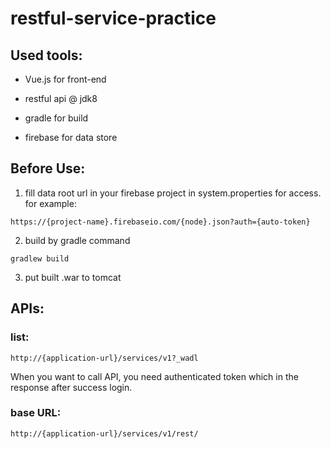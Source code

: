 # restful-service-practice

## Used tools:

* Vue.js for front-end 

* restful api @ jdk8

* gradle for build

* firebase for data store

## Before Use:

1. fill data root url in your firebase project in system.properties for access.
	for example: 
```
https://{project-name}.firebaseio.com/{node}.json?auth={auto-token}
```

2. build by gradle command
```
gradlew build
```
3. put built .war to tomcat 

## APIs: 

### list: 

```
http://{application-url}/services/v1?_wadl
```
When you want to call API, you need authenticated token which in the response after success login.

### base URL: 

```
http://{application-url}/services/v1/rest/
```

